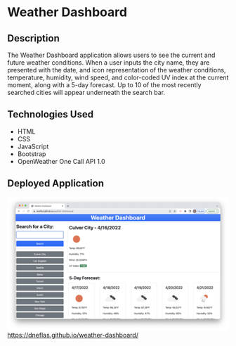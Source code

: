 # Weather Dashboard

## Description
The Weather Dashboard application allows users to see the current and future weather conditions. When a user inputs the city name, they are presented with the date, and icon representation of the weather conditions, temperature, humidity, wind speed, and color-coded UV index at the current moment, along with a 5-day forecast. Up to 10 of the most recently searched cities will appear underneath the search bar.

## Technologies Used
- HTML
- CSS
- JavaScript
- Bootstrap
- OpenWeather One Call API 1.0

## Deployed Application
![Screenshot of Weather Dashboard application.](./images/image-1.png)
https://dneflas.github.io/weather-dashboard/
